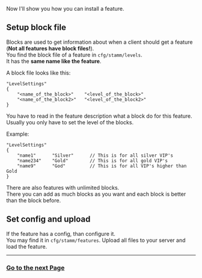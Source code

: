 Now I'll show you how you can install a feature.


## Setup block file

Blocks are used to get information about when a client should get a feature (**Not all features have block files!**).    
You find the block file of a feature in `cfg/stamm/levels`.    
It has the **same name like the feature**.

A block file looks like this:

	"LevelSettings"
	{
		"<name_of_the_block>"    "<level_of_the_block>"
		"<name_of_the_block2>"   "<level_of_the_block2>"
	}

You have to read in the feature description what a block do for this feature.    
Usually you only have to set the level of the blocks.

Example:

	"LevelSettings"
	{
		"name1"      "Silver"      // This is for all silver VIP's
		"name234"    "Gold"        // This is for all gold VIP's
		"name9"      "God"         // This is for all VIP's higher than Gold
	}

There are also features with unlimited blocks.    
There you can add as much blocks as you want and each block is better than the block before.


## Set config and upload

If the feature has a config, than configure it.    
You may find it in `cfg/stamm/features`.
Upload all files to your server and load the feature.    

---------
### [Go to the next Page](Current-Feature-List)
